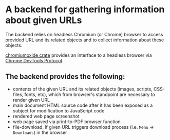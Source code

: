 # A backend for gathering information about given URLs #
The backend relies on headless Chromium (or Chrome) browser to access provided
URL and its related objects and to collect information about these objects.

[chromiumoxide crate](https://docs.rs/chromiumoxide/latest/chromiumoxide/)
provides an interface to a headless browser via [Chrome DevTools
Protocol](https://chromedevtools.github.io/devtools-protocol/).

## The backend provides the following: ##
- contents of the given URL and its related objects (images, scripts,
  CSS-files, fonts, etc), which from browser's standpoint are necessary to
  render given URL
- main document HTML source code after it has been exposed as a subject for
  modification to JavaScript code
- rendered web page screenshot
- web page saved via print-to-PDF browser function
- file-download, if given URL triggers download process (i.e. `Menu` ->
  `Downloads`) in the browser
